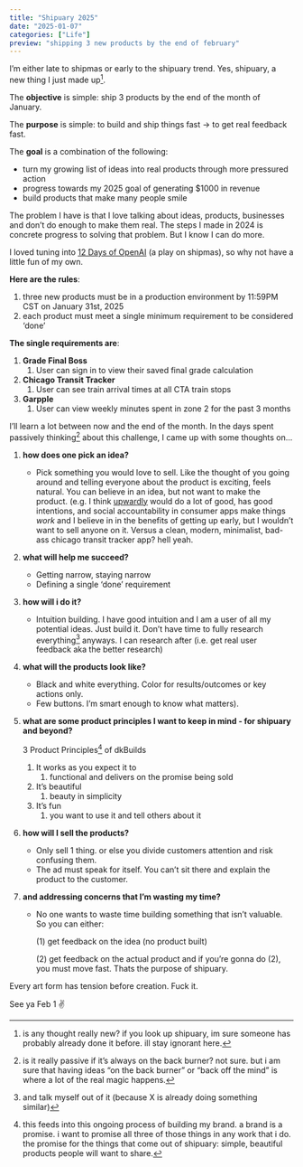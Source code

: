 ```yaml
---
title: "Shipuary 2025"
date: "2025-01-07"
categories: ["Life"]
preview: "shipping 3 new products by the end of february"
---
```


I’m either late to shipmas or early to the shipuary trend. Yes, shipuary, a new thing I just made up[^1].

The **objective** is simple: ship 3 products by the end of the month of January.

The **purpose** is simple: to build and ship things fast → to get real feedback fast.

The **goal** is a combination of the following:

- turn my growing list of ideas into real products through more pressured action
- progress towards my 2025 goal of generating $1000 in revenue
- build products that make many people smile

The problem I have is that I love talking about ideas, products, businesses and don’t do enough to make them real. The steps I made in 2024 is concrete progress to solving that problem. But I know I can do more. 

I loved tuning into [12 Days of OpenAI](https://openai.com/12-days/) (a play on shipmas), so why not have a little fun of my own.

**Here are the rules**:

1. three new products must be in a production environment by 11:59PM CST on January 31st, 2025
2. each product must meet a single minimum requirement to be considered ‘done’

**The single requirements are**:

1. **Grade Final Boss**
    1. User can sign in to view their saved final grade calculation
2. **Chicago Transit Tracker**
    1. User can see train arrival times at all CTA train stops
3. **Garpple**
    1. User can view weekly minutes spent in zone 2 for the past 3 months

I’ll learn a lot between now and the end of the month. In the days spent passively thinking[^2] about this challenge, I came up with some thoughts on...

1. **how does one pick an idea?**
    - Pick something you would love to sell. Like the thought of you going around and telling everyone about the product is exciting, feels natural. You can believe in an idea, but not want to make the product. (e.g. I think [upwardly](http://www.wakeupwardly.com) would do a lot of good, has good intentions, and social accountability in consumer apps make things *work* and I believe in in the benefits of getting up early, but I wouldn’t want to sell anyone on it. Versus a clean, modern, minimalist, bad-ass chicago transit tracker app? hell yeah.
2. **what will help me succeed?**
    - Getting narrow, staying narrow
    - Defining a single ‘done’ requirement
3. **how will i do it?**
    - Intuition building. I have good intuition and I am a user of all my potential ideas. Just build it. Don’t have time to fully research everything[^3] anyways. I can research after (i.e. get real user feedback aka the better research)
4. **what will the products look like?**
    - Black and white everything. Color for results/outcomes or key actions only.
    - Few buttons. I’m smart enough to know what matters).
5. **what are some product principles I want to keep in mind - for shipuary and beyond?**
    
    3 Product Principles[^4] of dkBuilds
    
    1. It works as you expect it to
        1. functional and delivers on the promise being sold
    2. It’s beautiful
        1. beauty in simplicity
    3. It’s fun
        1. you want to use it and tell others about it
6. **how will I sell the products?**
    - Only sell 1 thing. or else you divide customers attention and risk confusing them.
    - The ad must speak for itself. You can’t sit there and explain the product to the customer.
7. **and addressing concerns that I’m wasting my time?**
    - No one wants to waste time building something that isn’t valuable. So you can either:
        
        (1) get feedback on the idea (no product built)
        
        (2) get feedback on the actual product
        and if you’re gonna do (2), you must move fast. Thats the purpose of shipuary.
        

Every art form has tension before creation. Fuck it.

See ya Feb 1 ✌️


[^1]: is any thought really new? if you look up shipuary, im sure someone has probably already done it before. ill stay ignorant here.

[^2]: is it really passive if it’s always on the back burner? not sure. but i am sure that having ideas “on the back burner” or “back off the mind” is where a lot of the real magic happens.

[^3]: and talk myself out of it (because X is already doing something similar)

[^4]: this feeds into this ongoing process of building my brand. a brand is a promise. i want to promise all three of those things in any work that i do. the promise for the things that come out of shipuary: simple, beautiful products people will want to share.